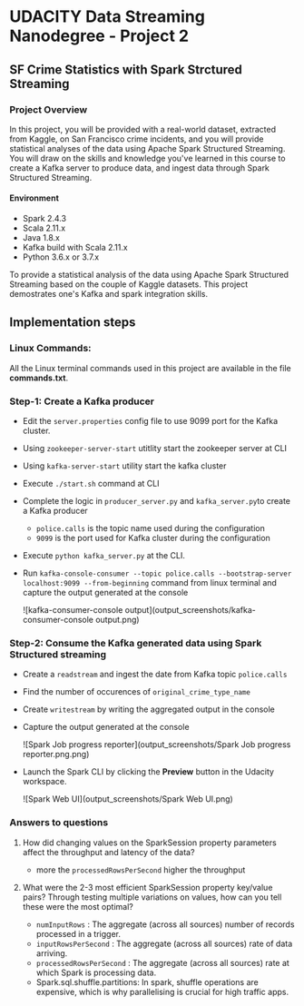 # UDACITY Data Streaming Nanodegree - Project 2
## SF Crime Statistics with Spark Strctured Streaming

### Project Overview
In this project, you will be provided with a real-world dataset, extracted from Kaggle, on San Francisco crime incidents, and you will provide statistical analyses of the data using Apache Spark Structured Streaming. You will draw on the skills and knowledge you've learned in this course to create a Kafka server to produce data, and ingest data through Spark Structured Streaming.

#### Environment
- Spark 2.4.3
- Scala 2.11.x
- Java 1.8.x
- Kafka build with Scala 2.11.x
- Python 3.6.x or 3.7.x

To provide a statistical analysis of the data using Apache Spark Structured Streaming based on the couple of Kaggle datasets. This project demostrates one's Kafka and spark integration skills. 

## Implementation steps

### Linux Commands:
All the Linux terminal commands used in this project are available in the file **commands.txt**.

### Step-1: Create a Kafka producer

- Edit the `server.properties` config file to use 9099 port for the Kafka cluster. 
- Using `zookeeper-server-start` utitlity start the zookeeper server at CLI
- Using `kafka-server-start` utility start the kafka cluster
- Execute `./start.sh` command at CLI
- Complete the logic in `producer_server.py` and `kafka_server.py`to create a Kafka producer
    - `police.calls` is the topic name used during the configuration
    - `9099` is the port used for Kafka cluster during the configuration
- Execute `python kafka_server.py` at the CLI. 
- Run `kafka-console-consumer --topic police.calls --bootstrap-server localhost:9099 --from-beginning` command from linux terminal and capture the output generated at the console

    ![kafka-consumer-console output](output_screenshots/kafka-consumer-console output.png)
    
### Step-2: Consume the Kafka generated data using Spark Structured streaming

- Create a `readstream` and ingest the date from Kafka topic `police.calls`
- Find the number of occurences of `original_crime_type_name`
- Create `writestream` by writing the aggregated output in the console
- Capture the output generated at the console

    ![Spark Job progress reporter](output_screenshots/Spark Job progress reporter.png.png)
        
- Launch the Spark CLI by clicking the **Preview** button in the Udacity workspace.

    ![Spark Web UI](output_screenshots/Spark Web UI.png)
    

### Answers to questions

1. How did changing values on the SparkSession property parameters affect the throughput and latency of the data?
    
    - more the `processedRowsPerSecond` higher the throughput

2. What were the 2-3 most efficient SparkSession property key/value pairs? Through testing multiple variations on values, how can you tell these were the most optimal?

    - `numInputRows` : The aggregate (across all sources) number of records processed in a trigger.
    - `inputRowsPerSecond` : The aggregate (across all sources) rate of data arriving.
    - `processedRowsPerSecond` : The aggregate (across all sources) rate at which Spark is processing data.
	-  Spark.sql.shuffle.partitions: In spark, shuffle operations are expensive, which is why parallelising is crucial for high traffic apps.
	